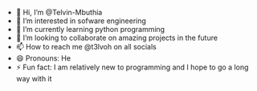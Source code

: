 - 👋 Hi, I’m @Telvin-Mbuthia
- 👀 I’m interested in sofware engineering
- 🌱 I’m currently learning python programming
- 💞️ I’m looking to collaborate on amazing projects in the future
- 📫 How to reach me @t3lvoh on all socials
- 😄 Pronouns: He
- ⚡ Fun fact: I am relatively new to programming and I hope to go a long way with it 

<!---
Telvin-Mbuthia/Telvin-Mbuthia is a ✨ special ✨ repository because its `README.md` (this file) appears on your GitHub profile.
You can click the Preview link to take a look at your changes.
--->
